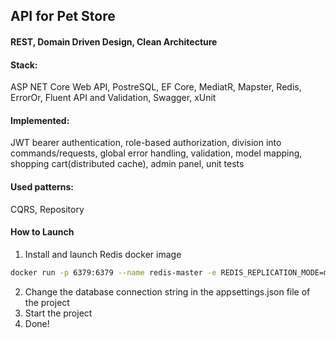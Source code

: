 ## API for Pet Store

#### REST, Domain Driven Design, Clean Architecture

#### Stack: 

ASP NET Core Web API, PostreSQL, EF Core, MediatR, Mapster, Redis, ErrorOr, Fluent API and Validation, Swagger, xUnit

#### Implemented: 

JWT bearer authentication, role-based authorization, division into commands/requests, global error handling, validation, model mapping,
shopping cart(distributed cache), admin panel, unit tests

#### Used patterns:

CQRS, Repository


#### How to Launch
1.  Install and launch Redis docker image 
```bash
docker run -p 6379:6379 --name redis-master -e REDIS_REPLICATION_MODE=master -e ALLOW_EMPTY_PASSWORD=yes bitnami/redis:latest
```
2.  Change the database connection string in the appsettings.json file of the project
3.  Start the project
4.  Done!
